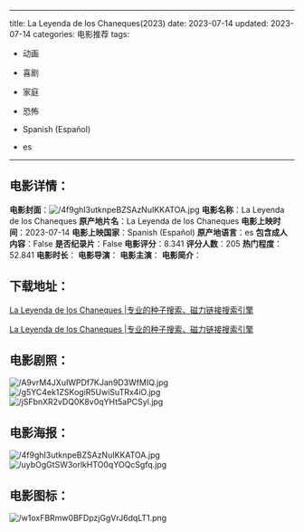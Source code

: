 
---
title: La Leyenda de los Chaneques(2023)
date: 2023-07-14
updated: 2023-07-14
categories: 电影推荐
tags:
- 动画
- 喜剧
- 家庭
- 恐怖

- Spanish (Español)
- es
---


> 

## **电影详情**：

**电影封面**：<img src="https://image.tmdb.org/t/p/w200/4f9ghI3utknpeBZSAzNuIKKATOA.jpg" alt="/4f9ghI3utknpeBZSAzNuIKKATOA.jpg" title="/4f9ghI3utknpeBZSAzNuIKKATOA.jpg">
**电影名称**：La Leyenda de los Chaneques
**原产地片名**：La Leyenda de los Chaneques
**电影上映时间**：2023-07-14
**电影上映国家**：Spanish (Español)
**原产地语言**：es
**包含成人内容**：False
**是否纪录片**：False
**电影评分**：8.341
**评分人数**：205
**热门程度**：52.841
**电影时长**：
**电影导演**：
**电影主演**：
**电影简介**：

## **下载地址**：
[La Leyenda de los Chaneques |专业的种子搜索、磁力链接搜索引擎](https://movie.amd794.com:2083/?search=La%20Leyenda%20de%20los%20Chaneques&ordering=&mode=match_phrase&page_size=10&page=1)

[La Leyenda de los Chaneques |专业的种子搜索、磁力链接搜索引擎](https://movie.amd794.com:2083/?search=La%20Leyenda%20de%20los%20Chaneques&ordering=&mode=match_phrase&page_size=10&page=1)
 

## **电影剧照**：
<img src="https://image.tmdb.org/t/p/original/A9vrM4JXuIWPDf7KJan9D3WfMIQ.jpg" alt="/A9vrM4JXuIWPDf7KJan9D3WfMIQ.jpg" title="/A9vrM4JXuIWPDf7KJan9D3WfMIQ.jpg"><img src="https://image.tmdb.org/t/p/original/g5YC4ek1ZSKogiR5UwiSuTRx4iO.jpg" alt="/g5YC4ek1ZSKogiR5UwiSuTRx4iO.jpg" title="/g5YC4ek1ZSKogiR5UwiSuTRx4iO.jpg"><img src="https://image.tmdb.org/t/p/original/jSFbnXR2vDQ0K8v0qYHt5aPCSyl.jpg" alt="/jSFbnXR2vDQ0K8v0qYHt5aPCSyl.jpg" title="/jSFbnXR2vDQ0K8v0qYHt5aPCSyl.jpg">

## **电影海报**：
<img src="https://image.tmdb.org/t/p/original/4f9ghI3utknpeBZSAzNuIKKATOA.jpg" alt="/4f9ghI3utknpeBZSAzNuIKKATOA.jpg" title="/4f9ghI3utknpeBZSAzNuIKKATOA.jpg"><img src="https://image.tmdb.org/t/p/original/uybOgGtSW3orlkHTO0qYOQcSgfq.jpg" alt="/uybOgGtSW3orlkHTO0qYOQcSgfq.jpg" title="/uybOgGtSW3orlkHTO0qYOQcSgfq.jpg">

## **电影图标**：
<img src="https://image.tmdb.org/t/p/original/w1oxFBRmw0BFDpzjGgVrJ6dqLT1.png" alt="/w1oxFBRmw0BFDpzjGgVrJ6dqLT1.png" title="/w1oxFBRmw0BFDpzjGgVrJ6dqLT1.png">

